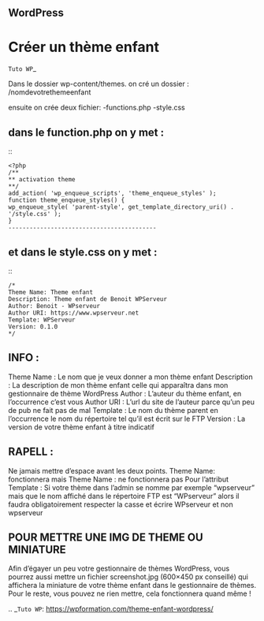 ## WordPress

Créer un thème enfant 
================

`Tuto WP`_

Dans le dossier wp-content/themes. on cré un dossier :
/nomdevotrethemeenfant

ensuite on crée deux fichier:
-functions.php
-style.css


dans le function.php on y met :
------------------------------------------
::

    <?php
    /**
    ** activation theme
    **/
    add_action( 'wp_enqueue_scripts', 'theme_enqueue_styles' );
    function theme_enqueue_styles() {
    wp_enqueue_style( 'parent-style', get_template_directory_uri() . '/style.css' );
    }
    ------------------------------------------

et dans le style.css on y met :
------------------------------------------
::

    /*
    Theme Name: Theme enfant
    Description: Theme enfant de Benoit WPServeur
    Author: Benoit - WPserveur
    Author URI: https://www.wpserveur.net
    Template: WPServeur
    Version: 0.1.0
    */


INFO :
------------------------------------------
Theme Name : Le nom que je veux donner a mon thème enfant
Description : La description de mon thème enfant celle qui apparaîtra dans mon gestionnaire de thème WordPress
Author : L’auteur du thème enfant, en l’occurrence c’est vous
Author URI : L’url du site de l’auteur parce qu’un peu de pub ne fait pas de mal
Template : Le nom du thème parent en l’occurrence le nom du répertoire tel qu’il est écrit sur le FTP
Version : La version de votre thème enfant à titre indicatif


RAPELL :
------------------------------------------
Ne jamais mettre d’espace avant les deux points. Theme Name: fonctionnera
mais Theme Name : ne fonctionnera pas
Pour l’attribut Template : Si votre thème dans l’admin se nomme par exemple
“wpserveur” mais que le nom affiché dans le répertoire FTP est “WPserveur” alors
il faudra obligatoirement respecter la casse et écrire WPserveur et non wpserveur


POUR METTRE UNE IMG DE THEME OU MINIATURE
------------------------------------------
Afin d’égayer un peu votre gestionnaire de thèmes WordPress,
vous pourrez aussi mettre un fichier screenshot.jpg (600×450 px conseillé)
qui affichera la miniature de votre thème enfant dans le gestionnaire de thèmes.
Pour le reste, vous pouvez ne rien mettre, cela fonctionnera quand même !

.. _`Tuto WP`: https://wpformation.com/theme-enfant-wordpress/
